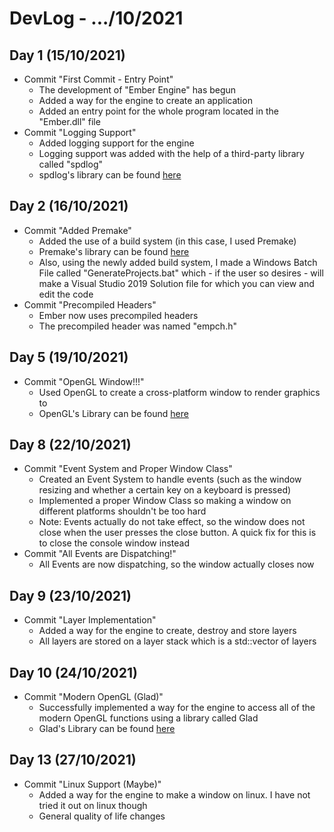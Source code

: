 # DevLog - .../10/2021

## Day 1 (15/10/2021)
- Commit "First Commit - Entry Point"
    - The development of "Ember Engine" has begun
    - Added a way for the engine to create an application
    - Added an entry point for the whole program located in the "Ember.dll" file
- Commit "Logging Support"
    - Added logging support for the engine
    - Logging support was added with the help of a third-party library called "spdlog"
    - spdlog's library can be found [here](https://github.com/gabime/spdlog)

## Day 2 (16/10/2021)
- Commit "Added Premake"
    - Added the use of a build system (in this case, I used Premake)
    - Premake's library can be found [here](https://github.com/premake/premake-core)
    - Also, using the newly added build system, I made a Windows Batch File called "GenerateProjects.bat" which - if the user so desires - will make a Visual Studio 2019 Solution file for which you can view and edit the code
- Commit "Precompiled Headers"
    - Ember now uses precompiled headers
    - The precompiled header was named "empch.h"

## Day 5 (19/10/2021)
- Commit "OpenGL Window!!!"
    - Used OpenGL to create a cross-platform window to render graphics to
    - OpenGL's Library can be found [here](https://github.com/glfw/glfw)

## Day 8 (22/10/2021)
- Commit "Event System and Proper Window Class"
    - Created an Event System to handle events (such as the window resizing and whether a certain key on a keyboard is pressed)
    - Implemented a proper Window Class so making a window on different platforms shouldn't be too hard
    - Note: Events actually do not take effect, so the window does not close when the user presses the close button. A quick fix for this is to close the console window instead
- Commit "All Events are Dispatching!"
    - All Events are now dispatching, so the window actually closes now

## Day 9 (23/10/2021)
- Commit "Layer Implementation"
    - Added a way for the engine to create, destroy and store layers
    - All layers are stored on a layer stack which is a std::vector of layers

## Day 10 (24/10/2021)
- Commit "Modern OpenGL (Glad)"
    - Successfully implemented a way for the engine to access all of the modern OpenGL functions using a library called Glad
    - Glad's Library can be found [here](https://github.com/Dav1dde/glad)

## Day 13 (27/10/2021)
- Commit "Linux Support (Maybe)"
    - Added a way for the engine to make a window on linux. I have not tried it out on linux though
    - General quality of life changes